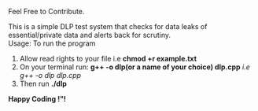 Feel Free to Contribute.</br>

This is a simple DLP test system that checks for data leaks of essential/private data and alerts back for scrutiny.</br>
Usage: To run the program </br>
1. Allow read rights to your file i.e <b>chmod +r example.txt</b>
2. On your terminal run: <b>g++ -o dlp(or a name of your choice) dlp.cpp</b> <i>i.e g++ -o dlp dlp.cpp</i>
3. Then run <b>./dlp</b>

<b>Happy Coding !"!</b>